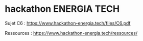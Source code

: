 # hackathon ENERGIA TECH

Sujet C6 : https://www.hackathon-energia.tech/files/C6.pdf

Ressources : https://www.hackathon-energia.tech/ressources/
